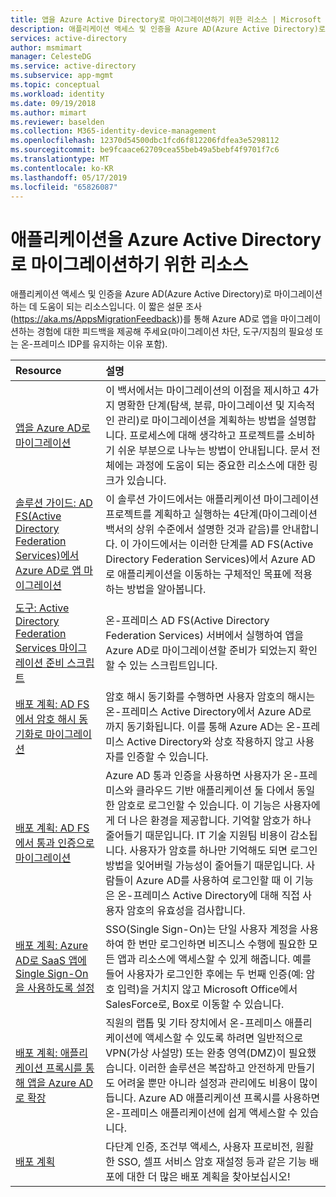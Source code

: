 ```yaml
---
title: 앱을 Azure Active Directory로 마이그레이션하기 위한 리소스 | Microsoft Docs
description: 애플리케이션 액세스 및 인증을 Azure AD(Azure Active Directory)로 마이그레이션하는 데 도움이 되는 리소스입니다.
services: active-directory
author: msmimart
manager: CelesteDG
ms.service: active-directory
ms.subservice: app-mgmt
ms.topic: conceptual
ms.workload: identity
ms.date: 09/19/2018
ms.author: mimart
ms.reviewer: baselden
ms.collection: M365-identity-device-management
ms.openlocfilehash: 12370d54500dbc1fcd6f812206fdfea3e5298112
ms.sourcegitcommit: be9fcaace62709cea55beb49a5bebf4f9701f7c6
ms.translationtype: MT
ms.contentlocale: ko-KR
ms.lasthandoff: 05/17/2019
ms.locfileid: "65826087"
---
```

# <a name="resources-for-migrating-applications-to-azure-active-directory"></a>애플리케이션을 Azure Active Directory로 마이그레이션하기 위한 리소스

애플리케이션 액세스 및 인증을 Azure AD(Azure Active Directory)로 마이그레이션하는 데 도움이 되는 리소스입니다. 이 짧은 설문 조사(https://aka.ms/AppsMigrationFeedback))를 통해 Azure AD로 앱을 마이그레이션하는 경험에 대한 피드백을 제공해 주세요(마이그레이션 차단, 도구/지침의 필요성 또는 온-프레미스 IDP를 유지하는 이유 포함). 

| Resource  | 설명  |
|:-----------|:-------------|
|[앱을 Azure AD로 마이그레이션](https://aka.ms/migrateapps/whitepaper) | 이 백서에서는 마이그레이션의 이점을 제시하고 4가지 명확한 단계(탐색, 분류, 마이그레이션 및 지속적인 관리)로 마이그레이션을 계획하는 방법을 설명합니다. 프로세스에 대해 생각하고 프로젝트를 소비하기 쉬운 부분으로 나누는 방법이 안내됩니다. 문서 전체에는 과정에 도움이 되는 중요한 리소스에 대한 링크가 있습니다. |
|[솔루션 가이드: AD FS(Active Directory Federation Services)에서 Azure AD로 앱 마이그레이션](https://aka.ms/migrateapps/adfssolutionguide) | 이 솔루션 가이드에서는 애플리케이션 마이그레이션 프로젝트를 계획하고 실행하는 4단계(마이그레이션 백서의 상위 수준에서 설명한 것과 같음)를 안내합니다. 이 가이드에서는 이러한 단계를 AD FS(Active Directory Federation Services)에서 Azure AD로 애플리케이션을 이동하는 구체적인 목표에 적용하는 방법을 알아봅니다.|
| [도구: Active Directory Federation Services 마이그레이션 준비 스크립트](https://aka.ms/migrateapps/adfstools) | 온-프레미스 AD FS(Active Directory Federation Services) 서버에서 실행하여 앱을 Azure AD로 마이그레이션할 준비가 되었는지 확인할 수 있는 스크립트입니다.|
| [배포 계획: AD FS에서 암호 해시 동기화로 마이그레이션](https://aka.ms/ADFSTOPHSDPDownload) | 암호 해시 동기화를 수행하면 사용자 암호의 해시는 온-프레미스 Active Directory에서 Azure AD로까지 동기화됩니다. 이를 통해 Azure AD는 온-프레미스 Active Directory와 상호 작용하지 않고 사용자를 인증할 수 있습니다.| 
| [배포 계획: AD FS에서 통과 인증으로 마이그레이션](https://aka.ms/ADFSTOPTADPDownload)|Azure AD 통과 인증을 사용하면 사용자가 온-프레미스와 클라우드 기반 애플리케이션 둘 다에서 동일한 암호로 로그인할 수 있습니다. 이 기능은 사용자에게 더 나은 환경을 제공합니다. 기억할 암호가 하나 줄어들기 때문입니다. IT 기술 지원팀 비용이 감소됩니다. 사용자가 암호를 하나만 기억해도 되면 로그인 방법을 잊어버릴 가능성이 줄어들기 때문입니다. 사람들이 Azure AD를 사용하여 로그인할 때 이 기능은 온-프레미스 Active Directory에 대해 직접 사용자 암호의 유효성을 검사합니다.|
| [배포 계획: Azure AD로 SaaS 앱에 Single Sign-On을 사용하도록 설정](https://aka.ms/SSODPDownload) | SSO(Single Sign-On)는 단일 사용자 계정을 사용하여 한 번만 로그인하면 비즈니스 수행에 필요한 모든 앱과 리소스에 액세스할 수 있게 해줍니다. 예를 들어 사용자가 로그인한 후에는 두 번째 인증(예: 암호 입력)을 거치지 않고 Microsoft Office에서 SalesForce로, Box로 이동할 수 있습니다. 
| [배포 계획: 애플리케이션 프록시를 통해 앱을 Azure AD로 확장](https://aka.ms/AppProxyDPDownload)| 직원의 랩톱 및 기타 장치에서 온-프레미스 애플리케이션에 액세스할 수 있도록 하려면 일반적으로 VPN(가상 사설망) 또는 완충 영역(DMZ)이 필요했습니다. 이러한 솔루션은 복잡하고 안전하게 만들기도 어려울 뿐만 아니라 설정과 관리에도 비용이 많이 듭니다. Azure AD 애플리케이션 프록시를 사용하면 온-프레미스 애플리케이션에 쉽게 액세스할 수 있습니다. |
| [배포 계획](../fundamentals/active-directory-deployment-plans.md) | 다단계 인증, 조건부 액세스, 사용자 프로비전, 원활한 SSO, 셀프 서비스 암호 재설정 등과 같은 기능 배포에 대한 더 많은 배포 계획을 찾아보십시오! |


